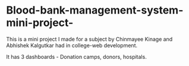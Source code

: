 # Blood-bank-management-system-mini-project-

This is a mini project I made for a subject by Chinmayee Kinage and Abhishek Kalgutkar had in college-web development.

It has 3 dashboards - Donation camps, donors, hospitals.

